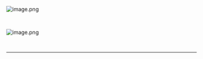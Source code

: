 ![image.png](https://cdn.jsdelivr.net/gh/zzkdm888/note-gen-image-sync@main/2025-08/a27e8784-97ab-42fb-9b71-35c888b206a1.png)

<br>

![image.png](https://cdn.jsdelivr.net/gh/zzkdm888/note-gen-image-sync@main/2025-08/1fbe726e-ea1d-4b0e-a446-ccaa115914a3.png)

<br>

---
